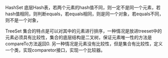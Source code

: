 
HashSet 底层Hash表，若两个元素的hash值不同，则一定不是同一个元素，若hash值相同，则判断equals，若equals相同，则是同一个对象，若equals不同，则不是一个对象，

TreeSet 集合的特点是可以对其中的元素进行排序，一种情况是放进treeset中的元素必须具有比较性，集合的底层结构是二叉树，保证元素唯一性的方法是compareTo方法返回0.
另一种情况是元素没有比较性，但是集合有比较性，定义一个类，实现comparetor接口，实现一个比较器。
